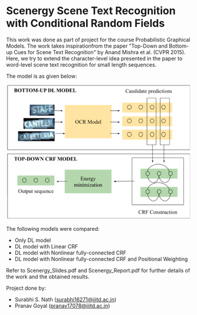 # Scenergy Scene Text Recognition with Conditional Random Fields

This work was done as part of project for the course Probabilistic Graphical Models. The work takes inspirationfrom the paper "Top-Down and Bottom-up Cues for Scene Text Recognition" by Anand Mishra et al. (CVPR 2015). Here, we try to extend the character-level idea presented in the paper to word-level scene text recognition for small length sequences.

The model is as given below:

![Architecture](https://github.com/surabhisnath/Scenergy-Scene-Text-Recognition-with-CRFs/blob/master/model.png)

The following models were compared:
- Only DL model
- DL model with Linear CRF
- DL model with Nonlinear fully-connected CRF
- DL model with Nonlinear fully-connected CRF and Positional Weighting

Refer to Scenergy_Slides.pdf and Scenergy_Report.pdf for further details of the work and the obtained results.

Project done by:

- Surabhi S. Nath (surabhi16271@iiitd.ac.in)
- Pranav Goyal (pranav17078@iiitd.ac.in)
